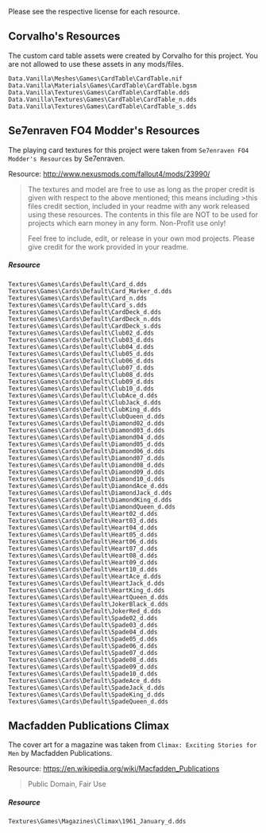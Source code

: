 Please see the respective license for each resource.

## Corvalho﻿'s Resources
The custom card table assets were created by Corvalho for this project. You are not allowed to use these assets in any mods/files.

```
Data.Vanilla\Meshes\Games\CardTable\CardTable.nif
Data.Vanilla\Materials\Games\CardTable\CardTable.bgsm
Data.Vanilla\Textures\Games\CardTable\CardTable.dds
Data.Vanilla\Textures\Games\CardTable\CardTable_n.dds
Data.Vanilla\Textures\Games\CardTable\CardTable_s.dds
```

## Se7enraven FO4 Modder's Resources
The playing card textures for this project were taken from `Se7enraven FO4 Modder's Resources` by Se7enraven.

Resource: http://www.nexusmods.com/fallout4/mods/23990/
>The textures and model are free to use as long as the proper credit is given with respect to the above mentioned; this means including >this files credit section, included in your readme with any work released using these resources. The contents in this file are NOT to be used for projects which earn money in any form. Non-Profit use only!
>
>Feel free to include, edit, or release in your own mod projects. Please give credit for the work provided in your readme.

##### Resource
```
Textures\Games\Cards\Default\Card_d.dds
Textures\Games\Cards\Default\Card_Marker_d.dds
Textures\Games\Cards\Default\Card_n.dds
Textures\Games\Cards\Default\Card_s.dds
Textures\Games\Cards\Default\CardDeck_d.dds
Textures\Games\Cards\Default\CardDeck_n.dds
Textures\Games\Cards\Default\CardDeck_s.dds
Textures\Games\Cards\Default\Club02_d.dds
Textures\Games\Cards\Default\Club03_d.dds
Textures\Games\Cards\Default\Club04_d.dds
Textures\Games\Cards\Default\Club05_d.dds
Textures\Games\Cards\Default\Club06_d.dds
Textures\Games\Cards\Default\Club07_d.dds
Textures\Games\Cards\Default\Club08_d.dds
Textures\Games\Cards\Default\Club09_d.dds
Textures\Games\Cards\Default\Club10_d.dds
Textures\Games\Cards\Default\ClubAce_d.dds
Textures\Games\Cards\Default\ClubJack_d.dds
Textures\Games\Cards\Default\ClubKing_d.dds
Textures\Games\Cards\Default\ClubQueen_d.dds
Textures\Games\Cards\Default\Diamond02_d.dds
Textures\Games\Cards\Default\Diamond03_d.dds
Textures\Games\Cards\Default\Diamond04_d.dds
Textures\Games\Cards\Default\Diamond05_d.dds
Textures\Games\Cards\Default\Diamond06_d.dds
Textures\Games\Cards\Default\Diamond07_d.dds
Textures\Games\Cards\Default\Diamond08_d.dds
Textures\Games\Cards\Default\Diamond09_d.dds
Textures\Games\Cards\Default\Diamond10_d.dds
Textures\Games\Cards\Default\DiamondAce_d.dds
Textures\Games\Cards\Default\DiamondJack_d.dds
Textures\Games\Cards\Default\DiamondKing_d.dds
Textures\Games\Cards\Default\DiamondQueen_d.dds
Textures\Games\Cards\Default\Heart02_d.dds
Textures\Games\Cards\Default\Heart03_d.dds
Textures\Games\Cards\Default\Heart04_d.dds
Textures\Games\Cards\Default\Heart05_d.dds
Textures\Games\Cards\Default\Heart06_d.dds
Textures\Games\Cards\Default\Heart07_d.dds
Textures\Games\Cards\Default\Heart08_d.dds
Textures\Games\Cards\Default\Heart09_d.dds
Textures\Games\Cards\Default\Heart10_d.dds
Textures\Games\Cards\Default\HeartAce_d.dds
Textures\Games\Cards\Default\HeartJack_d.dds
Textures\Games\Cards\Default\HeartKing_d.dds
Textures\Games\Cards\Default\HeartQueen_d.dds
Textures\Games\Cards\Default\JokerBlack_d.dds
Textures\Games\Cards\Default\JokerRed_d.dds
Textures\Games\Cards\Default\Spade02_d.dds
Textures\Games\Cards\Default\Spade03_d.dds
Textures\Games\Cards\Default\Spade04_d.dds
Textures\Games\Cards\Default\Spade05_d.dds
Textures\Games\Cards\Default\Spade06_d.dds
Textures\Games\Cards\Default\Spade07_d.dds
Textures\Games\Cards\Default\Spade08_d.dds
Textures\Games\Cards\Default\Spade09_d.dds
Textures\Games\Cards\Default\Spade10_d.dds
Textures\Games\Cards\Default\SpadeAce_d.dds
Textures\Games\Cards\Default\SpadeJack_d.dds
Textures\Games\Cards\Default\SpadeKing_d.dds
Textures\Games\Cards\Default\SpadeQueen_d.dds
```


## Macfadden Publications Climax
The cover art for a magazine was taken from `Climax: Exciting Stories for Men` by Macfadden Publications.

Resource: https://en.wikipedia.org/wiki/Macfadden_Publications
> Public Domain, Fair Use

##### Resource
```
Textures\Games\Magazines\Climax\1961_January_d.dds
```
